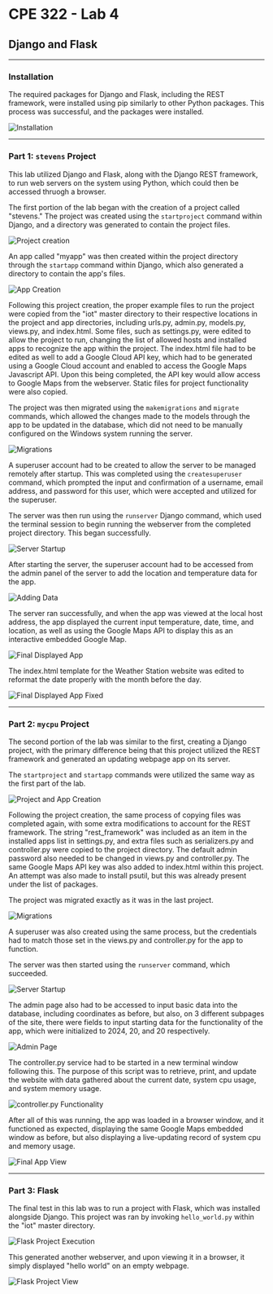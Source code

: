 # CPE 322 - Lab 4 
## Django and Flask 
--- 
### Installation 

The required packages for Django and Flask, including the REST framework, were installed using pip similarly to other Python packages. This process was successful, and the packages were installed. 

![Installation](install.png) 

--- 

### Part 1: `stevens` Project 

This lab utilized Django and Flask, along with the Django REST framework, to run web servers on the system using Python, which could then be accessed thruogh a browser. 

The first portion of the lab began with the creation of a project called "stevens." The project was created using the `startproject` command within Django, and a directory was generated to contain the project files. 

![Project creation](startproject.png) 

An app called "myapp" was then created within the project directory through the `startapp` command within Django, which also generated a directory to contain the app's files. 

![App Creation](startapp.png) 

Following this project creation, the proper example files to run the project were copied from the "iot" master directory to their respective locations in the project and app directories, including urls.py, admin.py, models.py, views.py, and index.html. Some files, such as settings.py, were edited to allow the project to run, changing the list of allowed hosts and installed apps to recognize the app within the project. The index.html file had to be edited as well to add a Google Cloud API key, which had to be generated using a Google Cloud account and enabled to access the Google Maps Javascript API. Upon this being completed, the API key would allow access to Google Maps from the webserver. Static files for project functionality were also copied. 

The project was then migrated using the `makemigrations` and `migrate` commands, which allowed the changes made to the models through the app to be updated in the database, which did not need to be manually configured on the Windows system running the server. 

![Migrations](migrations.png) 

A superuser account had to be created to allow the server to be managed remotely after startup. This was completed using the `createsuperuser` command, which prompted the input and confirmation of a username, email address, and password for this user, which were accepted and utilized for the superuser. 

The server was then run using the `runserver` Django command, which used the terminal session to begin running the webserver from the completed project directory. This began successfully. 

![Server Startup](runserver.png) 

After starting the server, the superuser account had to be accessed from the admin panel of the server to add the location and temperature data for the app. 

![Adding Data](temperaturedata.png) 

The server ran successfully, and when the app was viewed at the local host address, the app displayed the current input temperature, date, time, and location, as well as using the Google Maps API to display this as an interactive embedded Google Map. 

![Final Displayed App](viewapp.png) 

The index.html template for the Weather Station website was edited to reformat the date properly with the month before the day. 

![Final Displayed App Fixed](viewapp-fixed.png) 

--- 

### Part 2: `mycpu` Project 

The second portion of the lab was similar to the first, creating a Django project, with the primary difference being that this project utilized the REST framework and generated an updating webpage app on its server. 

The `startproject` and `startapp` commands were utilized the same way as the first part of the lab. 

![Project and App Creation](reststart.png) 

Following the project creation, the same process of copying files was completed again, with some extra modifications to account for the REST framework. The string "rest_framework" was included as an item in the installed apps list in settings.py, and extra files such as serializers.py and controller.py were copied to the project directory. The default admin password also needed to be changed in views.py and controller.py. The same Google Maps API key was also added to index.html within this project. An attempt was also made to install psutil, but this was already present under the list of packages. 

The project was migrated exactly as it was in the last project. 

![Migrations](restmigrate.png) 

A superuser was also created using the same process, but the credentials had to match those set in the views.py and controller.py for the app to function. 

The server was then started using the `runserver` command, which succeeded. 

![Server Startup](restrunserver.png) 

The admin page also had to be accessed to input basic data into the database, including coordinates as before, but also, on 3 different subpages of the site, there were fields to input starting data for the functionality of the app, which were initialized to 2024, 20, and 20 respectively. 

![Admin Page](restlocationdata.png) 

The controller.py service had to be started in a new terminal window following this. The purpose of this script was to retrieve, print, and update the website with data gathered about the current date, system cpu usage, and system memory usage. 

![controller.py Functionality](restcontroller.png) 

After all of this was running, the app was loaded in a browser window, and it functioned as expected, displaying the same Google Maps embedded window as before, but also displaying a live-updating record of system cpu and memory usage. 

![Final App View](restviewapp.png) 

---

### Part 3: Flask 

The final test in this lab was to run a project with Flask, which was installed alongside Django. This project was ran by invoking `hello_world.py` within the "iot" master directory. 

![Flask Project Execution](flask.png) 

This generated another webserver, and upon viewing it in a browser, it simply displayed "hello world" on an empty webpage. 

![Flask Project View](flaskview.png) 


